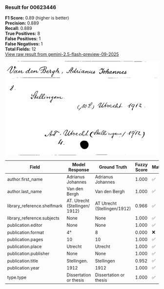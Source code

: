 ### Result for 00623446
**F1 Score:** 0.89 (higher is better)<br>**Precision:** 0.889<br>**Recall:** 0.889<br>**True Positives:** 8<br>**False Positives:** 1<br>**False Negatives:** 1<br>**Total Fields:** 12<br>[View raw result from gemini-2.5-flash-preview-09-2025](https://github.com/RISE-UNIBAS/humanities_data_benchmark/blob/main/results/2025-10-01/T0224/request_T0224_00623446.json)

<img src="https://github.com/RISE-UNIBAS/humanities_data_benchmark/blob/main/benchmarks/zettelkatalog/images/00623446.jpg?raw=true" alt="00623446" width="600px">

| Field | Model Response | Ground Truth | Fuzzy Score | Match |
|-------|----------------|--------------|-------------|-------|
| author.first_name | Adrianus Johannes | Adrianus Johannes | 1.000 | ✅ |
| author.last_name | Van den Bergh | Van den Bergh | 1.000 | ✅ |
| library_reference.shelfmark | AT. Utrecht (Stellingen/ 1912) | AT Utrecht (Stellingen/1912) | 0.966 | ✅ |
| library_reference.subjects | None | None | 1.000 | ✅ |
| publication.editor | None | None | 1.000 | ✅ |
| publication.format | 4° | 8 | 0.000 | ❌ |
| publication.pages | 10 | 10 | 1.000 | ✅ |
| publication.place | Utrecht | Utrecht | 1.000 | ✅ |
| publication.publisher | None | None | 1.000 | ✅ |
| publication.title | Stellingen. | Stellingen | 0.952 | ✅ |
| publication.year | 1912 | 1912 | 1.000 | ✅ |
| type.type | Dissertation or thesis | Dissertation or thesis | 1.000 | ✅ |
